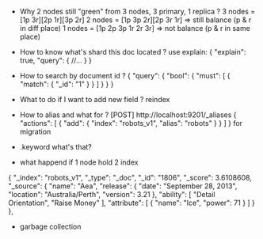 - Why 2 nodes still "green" from 3 nodes, 3 primary, 1 replica ?
3 nodes = [1p 3r][2p 1r][3p 2r]
2 nodes = [1p 3p 2r][2p 3r 1r] => still balance (p & r in diff place)
1 nodes = [1p 2p 3p 1r 2r 3r] => not balance (p & r in same place)

- How to know what's shard this doc located ?
use explain:
{
	"explain": true,
    "query": {
        //...
    }
}

- How to search by document id ?
{
    "query": {
        "bool": {
            "must": [
                {
                    "match": {
                        "_id": "1"
                    }
                }
            ]
        }
    }
}

- What to do if I want to add new field ?
reindex


- How to alias and what for ?
[POST] http://localhost:9201/_aliases
{
    "actions": [
        {
            "add": {
                "index": "robots_v1",
                "alias": "robots"
            }
        }
    ]
}
for migration


- .keyword what's that?
- what happend if 1 node hold 2 index


{
                "_index": "robots_v1",
                "_type": "_doc",
                "_id": "1806",
                "_score": 3.6108608,
                "_source": {
                    "name": "Aea",
                    "release": {
                        "date": "September 28, 2013",
                        "location": "Australia/Perth",
                        "version": 3.21
                    },
                    "ability": [
                        "Detail Orientation",
                        "Raise Money"
                    ],
                    "attribute": [
                        {
                            "name": "Ice",
                            "power": 71
                        }
                    ]
                }
            },


- garbage collection